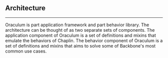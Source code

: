Architecture
------------
------------

Oraculum is part application framework and part behavior library. The architecture can be thought of as two separate sets of components.
The application component of Oraculum is a set of definitions and mixins that emulate the behaviors of Chaplin.
The behavior component of Oraculum is a set of definitions and mixins that aims to solve some of Backbone's most common use cases.
